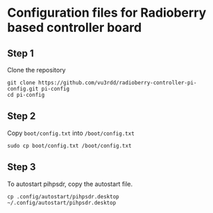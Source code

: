 # Configuration files for Radioberry based controller board

## Step 1

Clone the repository

```
git clone https://github.com/vu3rdd/radioberry-controller-pi-config.git pi-config
cd pi-config
```

## Step 2

Copy `boot/config.txt` into `/boot/config.txt`

```
sudo cp boot/config.txt /boot/config.txt
```

## Step 3

To autostart pihpsdr, copy the autostart file.

```
cp .config/autostart/pihpsdr.desktop ~/.config/autostart/pihpsdr.desktop
```
